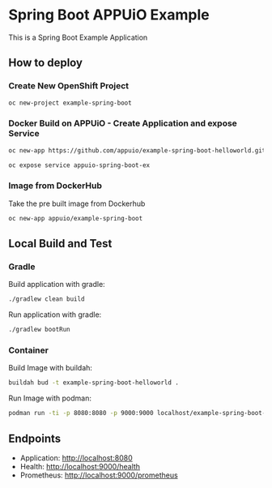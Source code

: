 # Spring Boot APPUiO Example

This is a Spring Boot Example Application

## How to deploy

### Create New OpenShift Project

```bash
oc new-project example-spring-boot
```

### Docker Build on APPUiO - Create Application and expose Service

```bash
oc new-app https://github.com/appuio/example-spring-boot-helloworld.git --strategy=docker --name=appuio-spring-boot-ex

oc expose service appuio-spring-boot-ex
```

### Image from DockerHub

Take the pre built image from Dockerhub

```bash
oc new-app appuio/example-spring-boot
```

## Local Build and Test

### Gradle

Build application with gradle:

```bash
./gradlew clean build
```

Run application with gradle:

```bash
./gradlew bootRun
```

### Container

Build Image with buildah:

```bash
buildah bud -t example-spring-boot-helloworld .
```

Run Image with podman:

```bash
podman run -ti -p 8080:8080 -p 9000:9000 localhost/example-spring-boot-helloworld:latest
```

## Endpoints

* Application: <http://localhost:8080>
* Health: <http://localhost:9000/health>
* Prometheus: <http://localhost:9000/prometheus>
